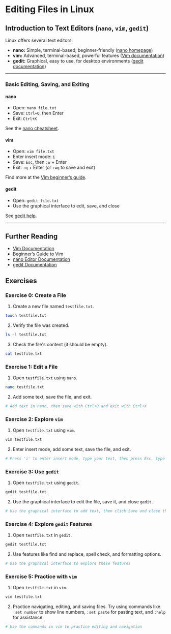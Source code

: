 # Editing Files in Linux

## Introduction to Text Editors (`nano`, `vim`, `gedit`)

Linux offers several text editors:

- **nano:** Simple, terminal-based, beginner-friendly ([nano homepage](https://www.nano-editor.org/))
- **vim:** Advanced, terminal-based, powerful features ([Vim documentation](https://www.vim.org/docs.php))
- **gedit:** Graphical, easy to use, for desktop environments ([gedit documentation](https://help.gnome.org/users/gedit/stable/))

---

### Basic Editing, Saving, and Exiting

#### nano

- Open: `nano file.txt`
- Save: `Ctrl+O`, then Enter
- Exit: `Ctrl+X`

See the [nano cheatsheet](https://www.nano-editor.org/dist/latest/cheatsheet.html).

#### vim

- Open: `vim file.txt`
- Enter insert mode: `i`
- Save: `Esc`, then `:w` + Enter
- Exit: `:q` + Enter (or `:wq` to save and exit)

Find more at the [Vim beginner’s guide](https://www.openvim.com/).

#### gedit

- Open: `gedit file.txt`
- Use the graphical interface to edit, save, and close

See [gedit help](https://help.gnome.org/users/gedit/stable/).

---

## Further Reading

- [Vim Documentation](https://www.vim.org/docs.php)
- [Beginner’s Guide to Vim](https://www.openvim.com/)
- [nano Editor Documentation](https://www.nano-editor.org/docs.php)
- [gedit Documentation](https://help.gnome.org/users/gedit/stable/)

## Exercises

### Exercise 0: Create a File

1. Create a new file named `testfile.txt`.

```bash
touch testfile.txt
```

2. Verify the file was created.

```bash
ls -l testfile.txt
```

3. Check the file's content (it should be empty).

```bash
cat testfile.txt
```

### Exercise 1: Edit a File

1. Open `testfile.txt` using `nano`.

```bash
nano testfile.txt
```

2. Add some text, save the file, and exit.

```bash
# Add text in nano, then save with Ctrl+O and exit with Ctrl+X
```

### Exercise 2: Explore `vim`

1. Open `testfile.txt` using `vim`.

```bash
vim testfile.txt
```

2. Enter insert mode, add some text, save the file, and exit.

```bash
# Press 'i' to enter insert mode, type your text, then press Esc, type ':wq', and hit Enter to save and exit
```

### Exercise 3: Use `gedit`

1. Open `testfile.txt` using `gedit`.

```bash
gedit testfile.txt
```

2. Use the graphical interface to edit the file, save it, and close `gedit`.

```bash
# Use the graphical interface to add text, then click Save and close the window
```

### Exercise 4: Explore `gedit` Features

1. Open `testfile.txt` in `gedit`.

```bash
gedit testfile.txt
```

2. Use features like find and replace, spell check, and formatting options.

```bash
# Use the graphical interface to explore these features
```


### Exercise 5: Practice with `vim`

1. Open `testfile.txt` in `vim`.

```bash
vim testfile.txt
```

2. Practice navigating, editing, and saving files. Try using commands like `:set number` to show line numbers, `:set paste` for pasting text, and `:help` for assistance.

```bash
# Use the commands in vim to practice editing and navigation
```